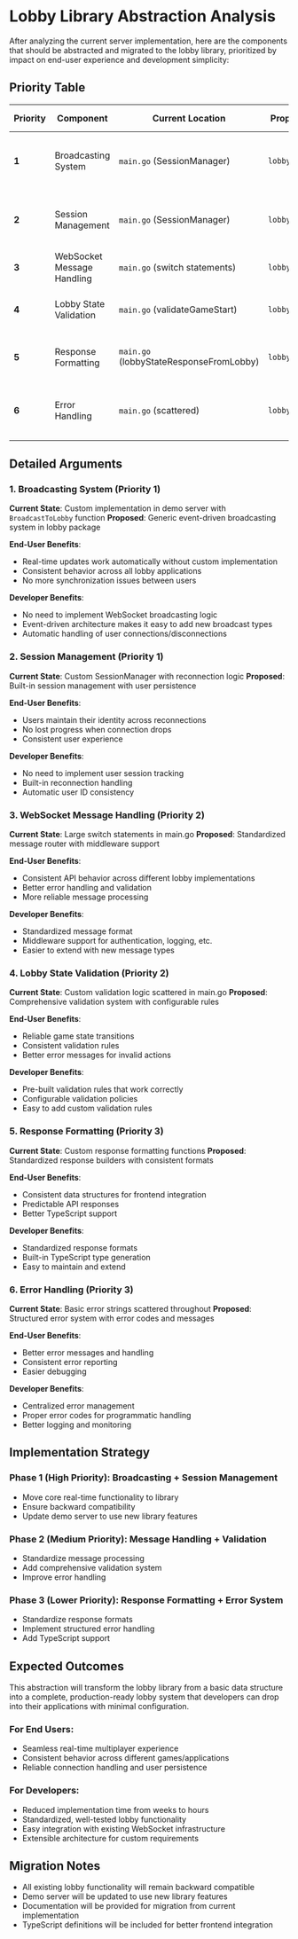 # Lobby Library Abstraction Analysis

After analyzing the current server implementation, here are the components that should be abstracted and migrated to the lobby library, prioritized by impact on end-user experience and development simplicity:

## Priority Table

| Priority | Component | Current Location | Proposed Location | End-User Benefits | Developer Benefits |
|----------|-----------|------------------|-------------------|-------------------|-------------------|
| **1** | Broadcasting System | `main.go` (SessionManager) | `lobby/events.go` | Real-time updates work out-of-the-box | No need to implement WebSocket broadcasting logic |
| **2** | Session Management | `main.go` (SessionManager) | `lobby/session.go` | Automatic user reconnection and ID consistency | Built-in user session handling with reconnection support |
| **3** | WebSocket Message Handling | `main.go` (switch statements) | `lobby/websocket.go` | Standardized message processing | Consistent API across all lobby implementations |
| **4** | Lobby State Validation | `main.go` (validateGameStart) | `lobby/validation.go` | Reliable game start and state transitions | Pre-built validation rules that work correctly |
| **5** | Response Formatting | `main.go` (lobbyStateResponseFromLobby) | `lobby/responses.go` | Consistent response formats | Standardized data structures for frontend integration |
| **6** | Error Handling | `main.go` (scattered) | `lobby/errors.go` | Better error messages and handling | Centralized error management with proper error codes |

## Detailed Arguments

### **1. Broadcasting System (Priority 1)**
**Current State**: Custom implementation in demo server with `BroadcastToLobby` function
**Proposed**: Generic event-driven broadcasting system in lobby package

**End-User Benefits**:
- Real-time updates work automatically without custom implementation
- Consistent behavior across all lobby applications
- No more synchronization issues between users

**Developer Benefits**:
- No need to implement WebSocket broadcasting logic
- Event-driven architecture makes it easy to add new broadcast types
- Automatic handling of user connections/disconnections

### **2. Session Management (Priority 1)**
**Current State**: Custom SessionManager with reconnection logic
**Proposed**: Built-in session management with user persistence

**End-User Benefits**:
- Users maintain their identity across reconnections
- No lost progress when connection drops
- Consistent user experience

**Developer Benefits**:
- No need to implement user session tracking
- Built-in reconnection handling
- Automatic user ID consistency

### **3. WebSocket Message Handling (Priority 2)**
**Current State**: Large switch statements in main.go
**Proposed**: Standardized message router with middleware support

**End-User Benefits**:
- Consistent API behavior across different lobby implementations
- Better error handling and validation
- More reliable message processing

**Developer Benefits**:
- Standardized message format
- Middleware support for authentication, logging, etc.
- Easier to extend with new message types

### **4. Lobby State Validation (Priority 2)**
**Current State**: Custom validation logic scattered in main.go
**Proposed**: Comprehensive validation system with configurable rules

**End-User Benefits**:
- Reliable game state transitions
- Consistent validation rules
- Better error messages for invalid actions

**Developer Benefits**:
- Pre-built validation rules that work correctly
- Configurable validation policies
- Easy to add custom validation rules

### **5. Response Formatting (Priority 3)**
**Current State**: Custom response formatting functions
**Proposed**: Standardized response builders with consistent formats

**End-User Benefits**:
- Consistent data structures for frontend integration
- Predictable API responses
- Better TypeScript support

**Developer Benefits**:
- Standardized response formats
- Built-in TypeScript type generation
- Easy to maintain and extend

### **6. Error Handling (Priority 3)**
**Current State**: Basic error strings scattered throughout
**Proposed**: Structured error system with error codes and messages

**End-User Benefits**:
- Better error messages and handling
- Consistent error reporting
- Easier debugging

**Developer Benefits**:
- Centralized error management
- Proper error codes for programmatic handling
- Better logging and monitoring

## Implementation Strategy

### **Phase 1 (High Priority)**: Broadcasting + Session Management
- Move core real-time functionality to library
- Ensure backward compatibility
- Update demo server to use new library features

### **Phase 2 (Medium Priority)**: Message Handling + Validation
- Standardize message processing
- Add comprehensive validation system
- Improve error handling

### **Phase 3 (Lower Priority)**: Response Formatting + Error System
- Standardize response formats
- Implement structured error handling
- Add TypeScript support

## Expected Outcomes

This abstraction will transform the lobby library from a basic data structure into a complete, production-ready lobby system that developers can drop into their applications with minimal configuration.

### **For End Users**:
- Seamless real-time multiplayer experience
- Consistent behavior across different games/applications
- Reliable connection handling and user persistence

### **For Developers**:
- Reduced implementation time from weeks to hours
- Standardized, well-tested lobby functionality
- Easy integration with existing WebSocket infrastructure
- Extensible architecture for custom requirements

## Migration Notes

- All existing lobby functionality will remain backward compatible
- Demo server will be updated to use new library features
- Documentation will be provided for migration from current implementation
- TypeScript definitions will be included for better frontend integration 